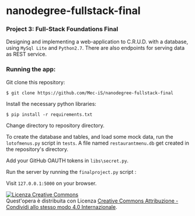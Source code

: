 # nanodegree-fullstack-final
### Project 3: Full-Stack Foundations Final
Designing and implementing a web-application to C.R.U.D. with a database, using `MySql Lite` and `Python2.7`.
There are also endpoints for serving data as REST service.


### Running the app:

Git clone this repository:
```
$ git clone https://github.com/Mec-iS/nanodegree-fullstack-final
```

Install the necessary python libraries:
```
$ pip install -r requirements.txt
```

Change directory to repository directory.

To create the database and tables, and load some mock data, run the `lotofmenus.py` script in `tests`. 
A file named `restaurantmenu.db` get created in the repository's directory.

Add your GitHub OAUTH tokens in `libs\secret.py`.

Run the server by running the `finalproject.py` script :

Visit `127.0.0.1:5000` on your browser.




<a rel="license" href="http://creativecommons.org/licenses/by-sa/4.0/"><img alt="Licenza Creative Commons" style="border-width:0" src="https://i.creativecommons.org/l/by-sa/4.0/88x31.png" /></a><br />Quest'opera è distribuita con Licenza <a rel="license" href="http://creativecommons.org/licenses/by-sa/4.0/">Creative Commons Attribuzione - Condividi allo stesso modo 4.0 Internazionale</a>.